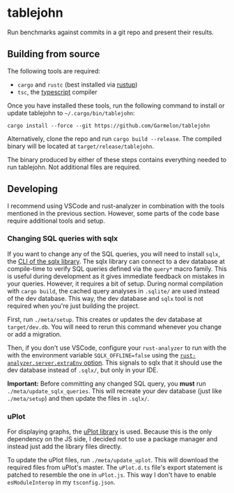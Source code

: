 # tablejohn

Run benchmarks against commits in a git repo and present their results.

## Building from source

The following tools are required:
- `cargo` and `rustc` (best installed via [rustup](https://rustup.rs/))
- `tsc`, the [typescript](https://www.typescriptlang.org/) compiler

Once you have installed these tools, run the following command to install or
update tablejohn to `~/.cargo/bin/tablejohn`:
```
cargo install --force --git https://github.com/Garmelon/tablejohn
```

Alternatively, clone the repo and run `cargo build --release`. The compiled
binary will be located at `target/release/tablejohn`.

The binary produced by either of these steps contains everything needed to run
tablejohn. Not additional files are required.

## Developing

I recommend using VSCode and rust-analyzer in combination with the tools
mentioned in the previous section. However, some parts of the code base require
additional tools and setup.

### Changing SQL queries with sqlx

If you want to change any of the SQL queries, you will need to install `sqlx`,
the [CLI of the sqlx library][sqlx]. The sqlx library can connect to a dev
database at compile-time to verify SQL queries defined via the `query*` macro
family. This is useful during development as it gives immediate feedback on
mistakes in your queries. However, it requires a bit of setup. During normal
compilation with `cargo build`, the cached query analyses in `.sqlite/` are used
instead of the dev database. This way, the dev database and `sqlx` tool is not
required when you're just building the project.

First, run `./meta/setup`. This creates or updates the dev database at
`target/dev.db`. You will need to rerun this command whenever you change or add
a migration.

Then, if you don't use VSCode, configure your `rust-analyzer` to run with the
with the environment variable `SQLX_OFFLINE=false` using the
[`rust-analyzer.server.extraEnv` option][ra-opt]. This signals to sqlx that it
should use the dev database instead of `.sqlx/`, but only in your IDE.

**Important:** Before committing any changed SQL query, you **must** run
`./meta/update_sqlx_queries`. This will recreate your dev database (just like
`./meta/setup`) and then update the files in `.sqlx/`.

[sqlx]: https://github.com/launchbadge/sqlx/blob/main/sqlx-cli/README.md
[ra-opt]: https://rust-analyzer.github.io/manual.html#rust-analyzer.check.extraEnv

### uPlot

For displaying graphs, the [uPlot library][uplot] is used. Because this is the
only dependency on the JS side, I decided not to use a package manager and
instead just add the library files directly.

To update the uPlot files, run `./meta/update_uplot`. This will download the
required files from uPlot's master. The `uPlot.d.ts` file's export statement is
patched to resemble the one in `uPlot.js`. This way I don't have to enable
`esModuleInterop` in my `tsconfig.json`.

[uplot]: https://github.com/leeoniya/uPlot/
